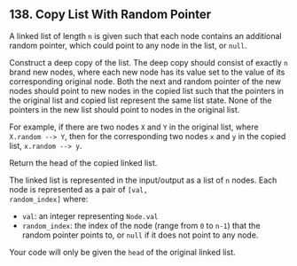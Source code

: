 ## 138. Copy List With Random Pointer

A linked list of length <code>n</code> is given such that each node contains an additional random pointer, which could point to any node in the list, or <code>null</code>.

Construct a deep copy of the list. The deep copy should consist of exactly <code>n</code> brand new nodes, where each new node has its value set to the value of its corresponding original node. Both the next and random pointer of the new nodes should point to new nodes in the copied list such that the pointers in the original list and copied list represent the same list state. None of the pointers in the new list should point to nodes in the original list.

For example, if there are two nodes <code>X</code> and <code>Y</code> in the original list, where <code>X.random --> Y</code>, then for the corresponding two nodes <code>x</code> and <code>y</code> in the copied list, <code>x.random --> y</code>.

Return the head of the copied linked list.

The linked list is represented in the input/output as a list of <code>n</code> nodes. Each node is represented as a pair of <code>[val, random_index]</code> where:
<ul>
<li><code>val</code>: an integer representing <code>Node.val</code></li>
<li><code>random_index</code>: the index of the node (range from <code>0</code> to <code>n-1</code>) that the random pointer points to, or <code>null</code> if it does not point to any node.</li>
</ul>
Your code will only be given the <code>head</code> of the original linked list.